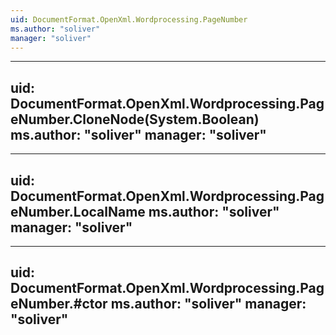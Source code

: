 ```yaml
---
uid: DocumentFormat.OpenXml.Wordprocessing.PageNumber
ms.author: "soliver"
manager: "soliver"
---
```


---
uid: DocumentFormat.OpenXml.Wordprocessing.PageNumber.CloneNode(System.Boolean)
ms.author: "soliver"
manager: "soliver"
---

---
uid: DocumentFormat.OpenXml.Wordprocessing.PageNumber.LocalName
ms.author: "soliver"
manager: "soliver"
---

---
uid: DocumentFormat.OpenXml.Wordprocessing.PageNumber.#ctor
ms.author: "soliver"
manager: "soliver"
---
